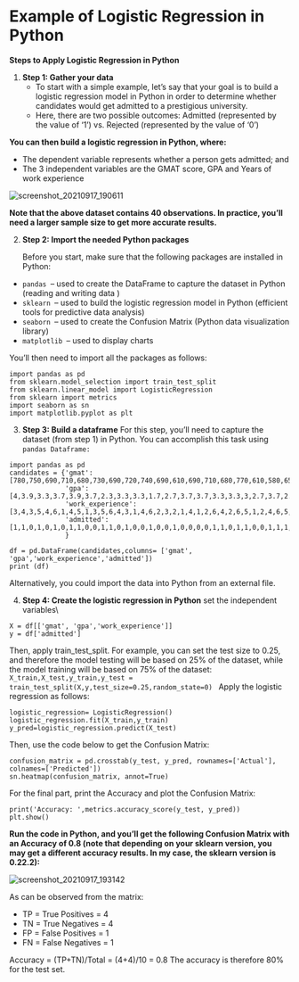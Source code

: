 # Example of Logistic Regression in Python
**Steps to Apply Logistic Regression in Python**

1. **Step 1: Gather your data**
    - To start with a simple example, let’s say that your goal is to build a logistic regression model in Python in order to 
       determine whether candidates would get admitted to a prestigious university.
    - Here, there are two possible outcomes: Admitted (represented by the value of ‘1’) vs. Rejected (represented by the 
       value of ‘0’)

**You can then build a logistic regression in Python, where:**
- The dependent variable represents whether a person gets admitted; and
- The 3 independent variables are the GMAT score, GPA and Years of work experience

![screenshot_20210917_190611](https://user-images.githubusercontent.com/47748059/133827113-cf980c89-b1f2-4d59-b214-3a9abc64bc83.png)

**Note that the above dataset contains 40 observations. In practice, you’ll need a larger sample size to get more accurate results.**

2. **Step 2: Import the needed Python packages**

   Before you start, make sure that the following packages are installed in Python:
- `pandas `– used to create the DataFrame to capture the dataset in Python (reading and writing data )
- `sklearn `– used to build the logistic regression model in Python (efficient tools for predictive data analysis)
- `seaborn `– used to create the Confusion Matrix (Python data visualization library)
- `matplotlib `– used to display charts

You’ll then need to import all the packages as follows:

```
import pandas as pd
from sklearn.model_selection import train_test_split
from sklearn.linear_model import LogisticRegression
from sklearn import metrics
import seaborn as sn
import matplotlib.pyplot as plt
```

3. **Step 3: Build a dataframe**
For this step, you’ll need to capture the dataset (from step 1) in Python. You can accomplish this task using `pandas Dataframe:`
```
import pandas as pd
candidates = {'gmat': [780,750,690,710,680,730,690,720,740,690,610,690,710,680,770,610,580,650,540,590,620,600,550,550,570,670,660,580,650,660,640,620,660,660,680,650,670,580,590,690],
              'gpa': [4,3.9,3.3,3.7,3.9,3.7,2.3,3.3,3.3,1.7,2.7,3.7,3.7,3.3,3.3,3,2.7,3.7,2.7,2.3,3.3,2,2.3,2.7,3,3.3,3.7,2.3,3.7,3.3,3,2.7,4,3.3,3.3,2.3,2.7,3.3,1.7,3.7],
              'work_experience': [3,4,3,5,4,6,1,4,5,1,3,5,6,4,3,1,4,6,2,3,2,1,4,1,2,6,4,2,6,5,1,2,4,6,5,1,2,1,4,5],
              'admitted': [1,1,0,1,0,1,0,1,1,0,0,1,1,0,1,0,0,1,0,0,1,0,0,0,0,1,1,0,1,1,0,0,1,1,1,0,0,0,0,1]
              }

df = pd.DataFrame(candidates,columns= ['gmat', 'gpa','work_experience','admitted'])
print (df)
```
Alternatively, you could import the data into Python from an external file.

4. **Step 4: Create the logistic regression in Python**
set the independent variables\
```
X = df[['gmat', 'gpa','work_experience']]
y = df['admitted']
```
Then, apply train_test_split. For example, you can set the test size to 0.25, and therefore the model testing will be based on 25% of the dataset, while the model training will be based on 75% of the dataset:
`X_train,X_test,y_train,y_test = train_test_split(X,y,test_size=0.25,random_state=0)
`
Apply the logistic regression as follows:

```
logistic_regression= LogisticRegression()
logistic_regression.fit(X_train,y_train)
y_pred=logistic_regression.predict(X_test)
```
Then, use the code below to get the Confusion Matrix:

```
confusion_matrix = pd.crosstab(y_test, y_pred, rownames=['Actual'], colnames=['Predicted'])
sn.heatmap(confusion_matrix, annot=True)
```
For the final part, print the Accuracy and plot the Confusion Matrix:

```
print('Accuracy: ',metrics.accuracy_score(y_test, y_pred))
plt.show()
```
**Run the code in Python, and you’ll get the following Confusion Matrix with an Accuracy of 0.8 (note that depending on your sklearn version, you may get a different accuracy results. In my case, the sklearn version is 0.22.2):**

![screenshot_20210917_193142](https://user-images.githubusercontent.com/47748059/133830105-55d35187-344e-466b-b7af-c95bb922c9ab.png)


As can be observed from the matrix:

- TP = True Positives = 4
- TN = True Negatives = 4
- FP = False Positives = 1
- FN = False Negatives = 1

Accuracy = (TP+TN)/Total = (4+4)/10 = 0.8
The accuracy is therefore 80% for the test set.


